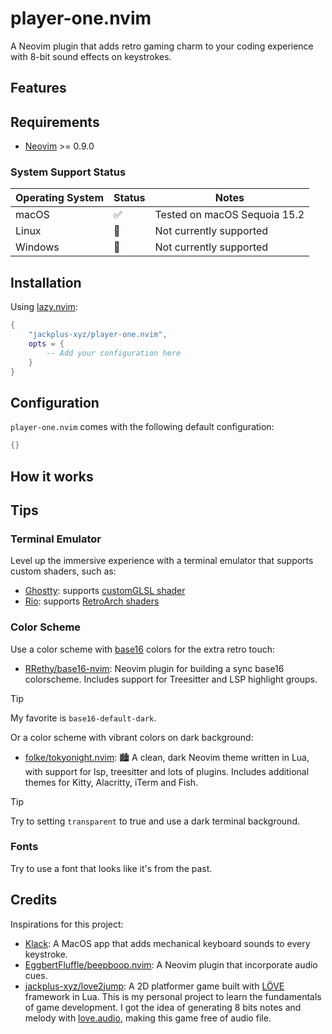 # player-one.nvim

A Neovim plugin that adds retro gaming charm to your coding experience with 8-bit sound effects on keystrokes.

## Features

## Requirements

- [Neovim](https://neovim.io/) >= 0.9.0

### System Support Status

| Operating System | Status | Notes |
|-----------------|--------|-------|
| macOS           | ✅     | Tested on macOS Sequoia 15.2 |
| Linux           | 🚫     | Not currently supported |
| Windows         | 🚫     | Not currently supported |

## Installation

Using [lazy.nvim](https://github.com/folke/lazy.nvim):

```lua
{
    "jackplus-xyz/player-one.nvim",
    opts = {
        -- Add your configuration here
    }
}
```

## Configuration

`player-one.nvim` comes with the following default configuration:

```lua
{}
```

## How it works

## Tips

### Terminal Emulator

Level up the immersive experience with a terminal emulator that supports custom shaders, such as:

- [Ghostty](https://ghostty.org/): supports [customGLSL shader](https://ghostty.org/docs/config/reference#custom-shader)
- [Rio](https://raphamorim.io/rio/): supports [RetroArch shaders](https://raphamorim.io/rio/docs/features/retroarch-shaders/)

### Color Scheme

Use a color scheme with [base16](https://github.com/chriskempson/base16) colors for the extra retro touch:

- [RRethy/base16-nvim](https://github.com/RRethy/base16-nvim): Neovim plugin for building a sync base16 colorscheme. Includes support for Treesitter and LSP highlight groups.

> [!TIP]
> My favorite is `base16-default-dark`.

Or a color scheme with vibrant colors on dark background:
  - [folke/tokyonight.nvim](https://github.com/folke/tokyonight.nvim?tab=readme-ov-file): 🏙 A clean, dark Neovim theme written in Lua, with support for lsp, treesitter and lots of plugins. Includes additional themes for Kitty, Alacritty, iTerm and Fish.
  > [!TIP]
  > Try to setting `transparent` to true and use a dark terminal background.

### Fonts

Try to use a font that looks like it's from the past.

## Credits

Inspirations for this project:

- [Klack](https://tryklack.com/): A MacOS app that adds mechanical keyboard sounds to every keystroke.
- [EggbertFluffle/beepboop.nvim](https://github.com/EggbertFluffle/beepboop.nvim): A Neovim plugin that incorporate audio cues.
- [jackplus-xyz/love2jump](https://github.com/jackplus-xyz/love2jump): A 2D platformer game built with [LÖVE](https://www.love2d.org/) framework in Lua. This is my personal project to learn the fundamentals of game development. I got the idea of generating 8 bits notes and melody with [love.audio](https://love2d.org/wiki/love.audio), making this game free of audio file.
